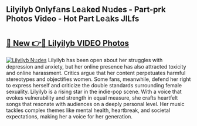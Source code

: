 ## Lilyilyb Onlyf𝚊ns Le𝚊ked N𝚞des - Part-prk Photos Video - Hot Part Le𝚊ks JILfs

# <h2><a href="http://ab51454.deff.icu/?id=Lilyilyb">🔗 New 👉🔴 Lilyilyb VIDEO Photos</a></h2>

[![Lilyilyb N𝚞des](https://i.imgur.com/rIISA9y.gif)](http://ab51454.deff.icu/?id=Lilyilyb)
Lilyilyb has been open about her struggles with depression and anxiety, but her online presence has also attracted toxicity and online harassment. Critics argue that her content perpetuates harmful stereotypes and objectifies women. Some fans, meanwhile, defend her right to express herself and criticize the double standards surrounding female sexuality. Lilyilyb is a rising star in the indie-pop scene. With a voice that evokes vulnerability and strength in equal measure, she crafts heartfelt songs that resonate with audiences on a deeply personal level. Her music tackles complex themes like mental health, heartbreak, and societal expectations, making her a voice for her generation.
